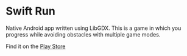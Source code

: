 # Swift Run

Native Android app written using LibGDX. This is a game in which you progress while avoiding obstacles with multiple game modes.

Find it on the [Play Store](https://play.google.com/store/apps/details?id=io.waffle.srafi2)
